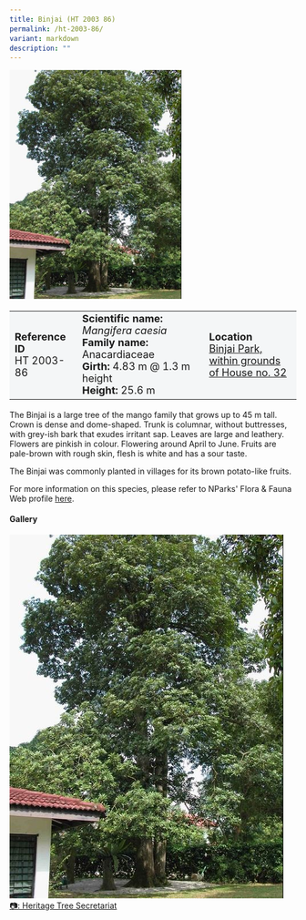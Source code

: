 ```yaml
---
title: Binjai (HT 2003 86)
permalink: /ht-2003-86/
variant: markdown
description: ""
---
```

<div class="isomer-image-wrapper">
<img style="width: 60%" src="/images/Heritage_trees_photos/mangcae_ht2003-86_habit.jpg">
</div><table style="minWidth: 100px; font-size: 18px; background: #F4F6F7">
<tbody><tr>
<td rowspan="1" colspan="1">
<strong>Reference ID</strong>
<br>HT 2003-86
</td>
<td rowspan="1" colspan="1">
	<strong>Scientific name:</strong> <em>Mangifera caesia</em>
<br><strong>Family name: </strong>Anacardiaceae
<br><strong>Girth: </strong>4.83 m @ 1.3 m height
<br><strong>Height: </strong>25.6 m
</td>
<td rowspan="1" colspan="1">
<strong>Location</strong><a href="https://www.onemap.gov.sg/?lat=1.3371920000033795&amp;lng=103.78770800000397">
 <br>Binjai Park, within grounds<br>of House no. 32</a>
</td>
</tr>
</tbody>
</table>
<p>The Binjai is a large tree of the mango family that grows up to 45 m tall. Crown is dense and dome-shaped. Trunk is columnar, without buttresses, with grey-ish bark that exudes irritant sap. Leaves are large and leathery. Flowers are pinkish in colour. Flowering around April to June. Fruits are pale-brown with rough skin, flesh is white and has a sour taste.</p>
  
<p>The Binjai was commonly planted in villages for its brown potato-like fruits.</p>

<p>For more information on this species, please refer to NParks' Flora &amp; Fauna Web profile <a href="https://www.nparks.gov.sg/florafaunaweb/flora/3/0/3011">here</a>.</p>

<h4><b>Gallery</b></h4>
<div class="isomer-card-grid">
<a href="/images/Heritage_trees_photos/mangcae_ht2003-86_habit.jpg" class="isomer-card">
<div class="isomer-card-image">
<div class="isomer-image-wrapper"><img src="/images/Heritage_trees_photos/mangcae_ht2003-86_habit.jpg"></div></div>
<div class="isomer-card-body"><div class="isomer-card-description">📷: Heritage Tree Secretariat</div></div></a><br></div>